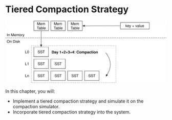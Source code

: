 # Tiered Compaction Strategy

![Chapter Overview](./lsm-tutorial/week2-01-overview.svg)

In this chapter, you will:

* Implement a tiered compaction strategy and simulate it on the compaction simulator.
* Incorporate tiered compaction strategy into the system.
